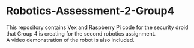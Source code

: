 # Robotics-Assessment-2-Group4

This repository contains Vex and Raspberry Pi code for the security droid that Group 4 is creating for the second robotics assignment.
<br>
A video demonstration of the robot is also included.
